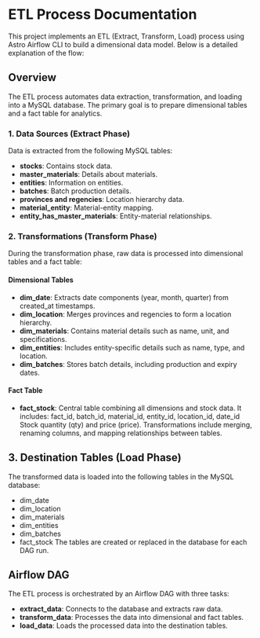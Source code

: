 # ETL Process Documentation
This project implements an ETL (Extract, Transform, Load) process using Astro Airflow CLI to build a dimensional data model. Below is a detailed explanation of the flow:

## Overview
The ETL process automates data extraction, transformation, and loading into a MySQL database. The primary goal is to prepare dimensional tables and a fact table for analytics.

### 1. Data Sources (Extract Phase)
Data is extracted from the following MySQL tables:

- **stocks**: Contains stock data.
- **master_materials**: Details about materials.
- **entities**: Information on entities.
- **batches**: Batch production details.
- **provinces and regencies**: Location hierarchy data.
- **material_entity**: Material-entity mapping.
- **entity_has_master_materials**: Entity-material relationships.
  
### 2. Transformations (Transform Phase)
During the transformation phase, raw data is processed into dimensional tables and a fact table:

#### Dimensional Tables
- **dim_date**: Extracts date components (year, month, quarter) from created_at timestamps.
- **dim_location**: Merges provinces and regencies to form a location hierarchy.
- **dim_materials**: Contains material details such as name, unit, and specifications.
- **dim_entities**: Includes entity-specific details such as name, type, and location.
- **dim_batches**: Stores batch details, including production and expiry dates.
  
#### Fact Table
- **fact_stock**: Central table combining all dimensions and stock data. It includes:
fact_id, batch_id, material_id, entity_id, location_id, date_id
Stock quantity (qty) and price (price).
Transformations include merging, renaming columns, and mapping relationships between tables.

## 3. Destination Tables (Load Phase)
The transformed data is loaded into the following tables in the MySQL database:

- dim_date
- dim_location
- dim_materials
- dim_entities
- dim_batches
- fact_stock
The tables are created or replaced in the database for each DAG run.

## Airflow DAG
The ETL process is orchestrated by an Airflow DAG with three tasks:

- **extract_data**: Connects to the database and extracts raw data.
- **transform_data**: Processes the data into dimensional and fact tables.
- **load_data**: Loads the processed data into the destination tables.
